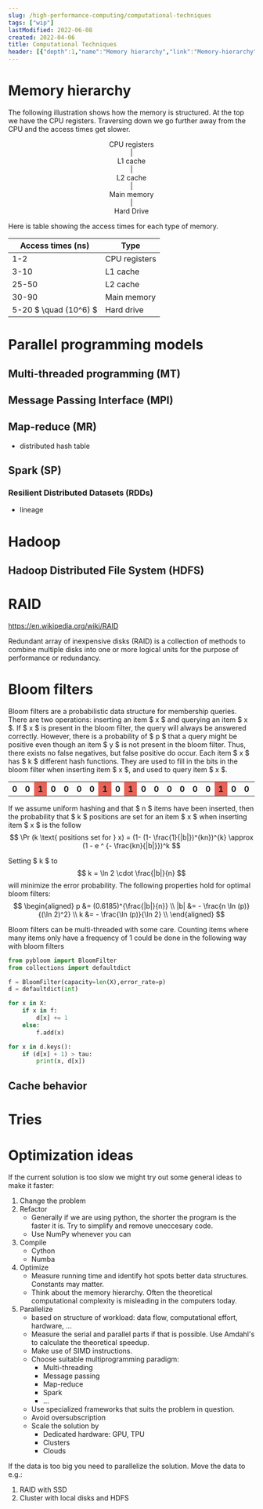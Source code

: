 ```yaml
---
slug: /high-performance-computing/computational-techniques
tags: ["wip"]
lastModified: 2022-06-08
created: 2022-04-06
title: Computational Techniques
header: [{"depth":1,"name":"Memory hierarchy","link":"Memory-hierarchy"},{"depth":1,"name":"Parallel programming models","link":"Parallel-programming-models"},{"depth":2,"name":"Multi-threaded programming (MT)","link":"Multi-threaded-programming-(MT)"},{"depth":2,"name":"Message Passing Interface (MPI)","link":"Message-Passing-Interface-(MPI)"},{"depth":2,"name":"Map-reduce (MR)","link":"Map-reduce-(MR)"},{"depth":2,"name":"Spark (SP)","link":"Spark-(SP)"},{"depth":3,"name":"Resilient Distributed Datasets (RDDs)","link":"Resilient-Distributed-Datasets-(RDDs)"},{"depth":1,"name":"Hadoop","link":"Hadoop"},{"depth":2,"name":"Hadoop Distributed File System (HDFS)","link":"Hadoop-Distributed-File-System-(HDFS)"},{"depth":1,"name":"RAID","link":"RAID"},{"depth":1,"name":"Bloom filters","link":"Bloom-filters"},{"depth":2,"name":"Cache behavior","link":"Cache-behavior"},{"depth":1,"name":"Tries","link":"Tries"},{"depth":1,"name":"Optimization ideas","link":"Optimization-ideas"}]
---
```



# Memory hierarchy
The following illustration shows how the memory is structured. At the top we have the CPU registers. Traversing down we go further away from the CPU and the access times get slower.
<div style="text-align: center;">
    <div> CPU registers </div>
    <div> | </div>
    <div> L1 cache </div>
    <div> | </div>
    <div> L2 cache </div>
    <div> | </div>
    <div> Main memory</div>
    <div> | </div>
    <div> Hard Drive</div>
</div>

Here is table showing the access times for each type of memory.

| Access times (ns) | Type |
| - | - |
| 1-2 | CPU registers |
| 3-10 | L1 cache |
| 25-50 | L2 cache |
| 30-90 | Main memory |
|  5-20 $ \quad (10^6) $ | Hard drive |

# Parallel programming models

## Multi-threaded programming (MT)

## Message Passing Interface (MPI)

## Map-reduce (MR)
- distributed hash table

## Spark (SP)

### Resilient Distributed Datasets (RDDs)
- lineage

# Hadoop

## Hadoop Distributed File System (HDFS)

# RAID
https://en.wikipedia.org/wiki/RAID

Redundant array of inexpensive disks (RAID) is a collection of methods to combine multiple disks into one or more logical units for the purpose of performance or redundancy.


# Bloom filters

Bloom filters are a probabilistic data structure for membership queries. There are two operations: inserting an item $ x $ and querying an item $ x $. If $ x $ is present in the bloom filter, the query will always be answered correctly. However, there is a probability of $ p $ that a query might be positive even though an item $ y $ is not present in the bloom filter. Thus, there exists no false negatives, but false positive do occur. Each item $ x $ has $ k $ different hash functions. They are used to fill in the bits in the bloom filter when inserting item $ x $, and used to query item $ x $.

<table class="no-padding">
  <tbody>
    <tr>
      <th>0</th>
      <th>0</th>
      <th style="background: #e86258">1</th>
      <th>0</th>
      <th>0</th>
      <th>0</th>
      <th>0</th>
      <th style="background: #e86258">1</th>
      <th>0</th>
      <th style="background: #e86258">1</th>
      <th>0</th>
      <th>0</th>
      <th>0</th>
      <th>0</th>
      <th>0</th>
      <th>0</th>
      <th style="background: #e86258">1</th>
      <th>0</th>
      <th>0</th>
      <th>0</th>
      <th>0</th>
      <th>0</th>
    </tr>
  </tbody>
</table>

If we assume uniform hashing and that $ n $ items have been inserted, then the probability that $ k $ positions are set for an item $ x $ when inserting item $ x $ is the follow
$$
\Pr (k \text{ positions set for } x) = (1- (1- \frac{1}{|b|})^{kn})^{k} \approx (1 - e ^ {- \frac{kn}{|b|}})^k
$$

Setting $ k $ to
$$
k = \ln 2 \cdot \frac{|b|}{n}
$$
will minimize the error probability. The following properties hold for optimal bloom filters:
$$
\begin{aligned}
p &= (0.6185)^{\frac{|b|}{n}} \\
|b| &= - \frac{n \ln (p)}{(\ln 2)^2} \\
k &= - \frac{\ln (p)}{\ln 2} \\
\end{aligned}
$$

Bloom filters can be multi-threaded with some care. Counting items where many items only have a frequency of 1 could be done in the following way with bloom filters

```python
from pybloom import BloomFilter
from collections import defaultdict

f = BloomFilter(capacity=len(X),error_rate=p)
d = defaultdict(int)

for x in X:
    if x in f:
        d[x] += 1
    else:
        f.add(x)

for x in d.keys():
    if (d[x] + 1) > tau:
        print(x, d[x])
```

## Cache behavior

# Tries

# Optimization ideas
If the current solution is too slow we might try out some general ideas to make it faster:

1. Change the problem
2. Refactor
    - Generally if we are using python, the shorter the program is the faster it is. Try to simplify and remove uneccesary code.
    - Use NumPy whenever you can
3. Compile
    - Cython
    - Numba
4. Optimize
    - Measure running time and identify hot spots better data structures. Constants may matter.
    - Think about the memory hierarchy. Often the theoretical computational complexity is misleading in the computers today.
5. Parallelize
    - based on structure of workload: data flow, computational effort, hardware, ...
    - Measure the serial and parallel parts if that is possible. Use Amdahl's to calculate the theoretical speedup.
    - Make use of SIMD instructions.
    - Choose suitable multiprogramming paradigm:
        - Multi-threading
        - Message passing
        - Map-reduce
        - Spark
        - ...
    - Use specialized frameworks that suits the problem in question.
    - Avoid oversubscription
    - Scale the solution by
        - Dedicated hardware: GPU, TPU
        - Clusters
        - Clouds

If the data is too big you need to parallelize the solution. Move the data to e.g.:
1. RAID with SSD
2. Cluster with local disks and HDFS